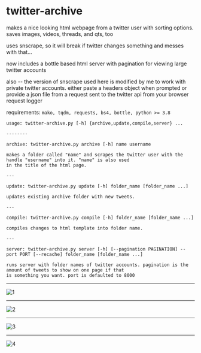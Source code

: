 # twitter-archive

makes a nice looking html webpage from a twitter user with sorting options. saves images, videos, threads, and qts, too

uses snscrape, so it will break if twitter changes something and messes with that...

now includes a bottle based html server with pagination for viewing large twitter accounts

also -- the version of snscrape used here is modified by me to work with private twitter accounts. either paste a headers object when prompted or provide a json file from a request sent to the twitter api from your browser request logger

requirements: `mako, tqdm, requests, bs4, bottle, python >= 3.8`

	usage: twitter-archive.py [-h] {archive,update,compile,server} ...

	--------

	archive: twitter-archive.py archive [-h] name username
	
	makes a folder called "name" and scrapes the twitter user with the handle "username" into it. "name" is also used
    in the title of the html page.

	---
	
	update: twitter-archive.py update [-h] folder_name [folder_name ...]
	
	updates existing archive folder with new tweets.
	
	--- 

	compile: twitter-archive.py compile [-h] folder_name [folder_name ...]

	compiles changes to html template into folder name.

	--- 

    server: twitter-archive.py server [-h] [--pagination PAGINATION] --port PORT [--recache] folder_name [folder_name ...]

    runs server with folder names of twitter accounts. pagination is the amount of tweets to show on one page if that
    is something you want. port is defaulted to 8000

---

![1](../extra/screenshots/1.png)

---

![2](../extra/screenshots/2.png)

---

![3](../extra/screenshots/3.png)

---

![4](../extra/screenshots/4.png)
